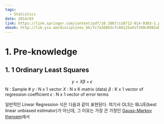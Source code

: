 ```yaml
---
tags:
  - Statistics
date: 2014/03
link: https://link.springer.com/content/pdf/10.1007/s10712-014-9303-1.pdf
ebook: http://lib.ysu.am/disciplines_bk/7c7a36803cfc66125a41f349c0982ab9.pdf
---
```



# 1. Pre-knowledge
## 1. 1 Ordinary Least Squares
$$y = X \beta + \epsilon$$
N : Sample #
*y* : N x 1 vector
*X* : N x K matrix (data)
$\beta$ : K x 1 vector of regression coefficient
$\epsilon$ : N x 1 vector of error terms

일반적인 Linear Regression 식은 다음과 같이 표현된다. 여기서 OLS는 BLUE(best linear unbiased estimator)가 아닌데, 그 이유는 가장 큰 가정인 [Gauss-Markov theroem](https://www.statlect.com/fundamentals-of-statistics/Gauss-Markov-theorem)에서 


